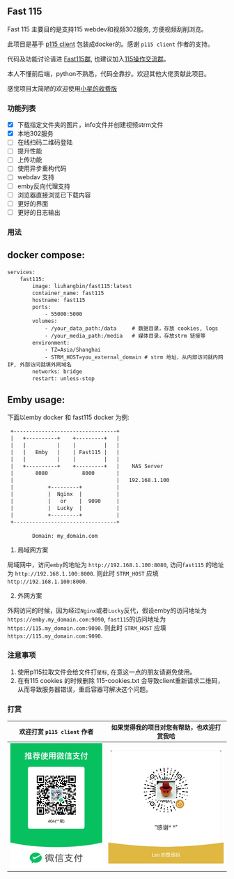 ## Fast 115

Fast 115 主要目的是支持115 webdev和视频302服务, 方便视频刮削浏览。

此项目是基于 [p115 client](https://github.com/ChenyangGao/p115client.git)
包装成docker的。感谢 `p115 client` 作者的支持。

代码及功能讨论请进 [Fast115群](https://t.me/fast_115), 也建议加入[115操作交流群](https://t.me/operate115)。

本人不懂前后端，python不熟悉，代码全靠抄。欢迎其他大佬贡献此项目。

感觉项目太简陋的欢迎使用[小星的收费版](https://hub.docker.com/r/lifj25/strm-p115)

### 功能列表

- [x] 下载指定文件夹的图片，info文件并创建视频strm文件
- [x] 本地302服务
- [ ] 在线扫码二维码登陆
- [ ] 提升性能
- [ ] 上传功能
- [ ] 使用异步重构代码
- [ ] webdav 支持
- [ ] emby反向代理支持
- [ ] 浏览器直接浏览已下载内容
- [ ] 更好的界面
- [ ] 更好的日志输出

### 用法

docker compose:
---
```
services:
    fast115:
        image: liuhangbin/fast115:latest
        container_name: fast115
        hostname: fast115
        ports:
            - 55000:5000
        volumes:
            - /your_data_path:/data     # 数据目录，存放 cookies, logs
            - /your_media_path:/media   # 媒体目录，存放strm 链接等
        environment:
            - TZ=Asia/Shanghai
            - STRM_HOST=you_external_domain # strm 地址，从内部访问就内网IP, 外部访问就填外网域名
        networks: bridge
        restart: unless-stop
```

Emby usage:
---
下面以emby docker 和 fast115 docker 为例:
```
 +---------------------------------+
 |   +----------+    +---------+   |
 |   |          |    |         |   |
 |   |   Emby   |    | Fast115 |   |
 |   |          |    |         |   |
 |   +----------+    +---------+   |    NAS Server
 |       8080           8000       |
 |                                 |   192.168.1.100
 |           +---------+           |
 |           |  Nginx  |           |
 |           |   or    |  9090     |
 |           |  Lucky  |           |
 |           +---------+           |
 +---------------------------------+

        Domain: my_domain.com
```

1. 局域网方案

局域网中，访问`emby`的地址为 `http://192.168.1.100:8080`, 访问`fast115`
的地址为 `http://192.168.1.100:8000`. 则此时 `STRM_HOST` 应填
`http://192.168.1.100:8000`.

2. 外网方案

外网访问的时候，因为经过`Nginx`或者`Lucky`反代，假设emby的访问地址为
`https://emby.my_domain.com:9090`, `fast115`的访问地址为
`https://115.my_domain.com:9090`. 则此时 `STRM_HOST` 应填
`https://115.my_domain.com:9090`.

### 注意事项

1. 使用p115拉取文件会给文件打`星标`, 在意这一点的朋友请避免使用。
2. 在有115 cookies 的时候删除 115-cookies.txt 会导致client重新请求二维码，
   从而导致服务器错误，重启容器可解决这个问题。

### 打赏

欢迎打赏 `p115 client` 作者 | 如果觉得我的项目对您有帮助，也欢迎打赏我哈
--- | ---
![p115client](app/static/images/p115clint.jpeg) | ![Leo](app/static/images/Leo.png)
